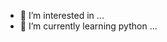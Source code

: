 
- 👀 I’m interested in ...
- 🌱 I’m currently learning python ...


<!---
Learn-Termux/Learn-Termux is a ✨ special ✨ repository because its `README.md` (this file) appears on your GitHub profile.
You can click the Preview link to take a look at your changes.
--->
